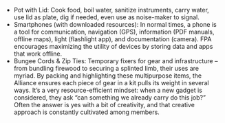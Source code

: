 - Pot with Lid: Cook food, boil water, sanitize instruments, carry water, use lid as plate, dig if needed, even use as noise-maker to signal.  
- Smartphones (with downloaded resources): In normal times, a phone is a tool for communication, navigation (GPS), information (PDF manuals, offline maps), light (flashlight app), and documentation (camera). FPA encourages maximizing the utility of devices by storing data and apps that work offline.  
- Bungee Cords & Zip Ties: Temporary fixers for gear and infrastructure – from bundling firewood to securing a splinted limb, their uses are myriad.
By packing and highlighting these multipurpose items, the Alliance ensures each piece of gear in a kit pulls its weight in several ways. It’s a very resource-efficient mindset: when a new gadget is considered, they ask “can something we already carry do this job?” Often the answer is yes with a bit of creativity, and that creative approach is constantly cultivated among members.